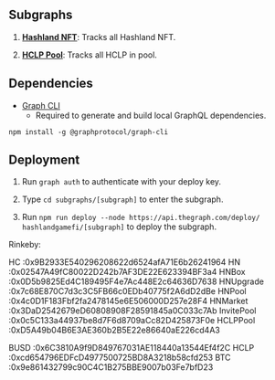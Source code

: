 ## Subgraphs

1. **[Hashland NFT](https://thegraph.com/explorer/subgraph/hashlandgamefi/hashland-nft)**: Tracks all Hashland NFT.

2. **[HCLP Pool](https://thegraph.com/explorer/subgraph/hashlandgamefi/hclp-pool)**: Tracks all HCLP in pool.

## Dependencies

- [Graph CLI](https://github.com/graphprotocol/graph-cli)
    - Required to generate and build local GraphQL dependencies.

```shell
npm install -g @graphprotocol/graph-cli
```

## Deployment

1. Run `graph auth` to authenticate with your deploy key.

2. Type `cd subgraphs/[subgraph]` to enter the subgraph.

3. Run `npm run deploy --node https://api.thegraph.com/deploy/ hashlandgamefi/[subgraph]` to deploy the subgraph.

Rinkeby:

HC :0x9B2933E540296208622d6524afA71E6b26241964
HN :0x02547A49fC80022D242b7AF3DE22E623394BF3a4
HNBox :0x0D5b9825Ed4C189495F4e7Ac448E2c64636D7638
HNUpgrade :0x7c68E870C7d3c3C5FB66c0EDb40775f2A6dD2dBe
HNPool :0x4c0D1F183Fbf2fa2478145e6E506000D257e28F4
HNMarket :0x3DaD2542679eD60808908F28591845a0C033c7Ab
InvitePool :0x0c5C133a44937be8d7F6d8709aCc82D425873F0e
HCLPPool :0xD5A49b04B6E3AE360b2B5E22e86640aE226cd4A3

BUSD :0x6C3810A9f9D849767031AE118440a13544Ef4f2C
HCLP :0xcd654796EDFcD4977500725BD8A3218b58cfd253
BTC :0x9e861432799c90C4C1B275BBE9007b03Fe7bfD23